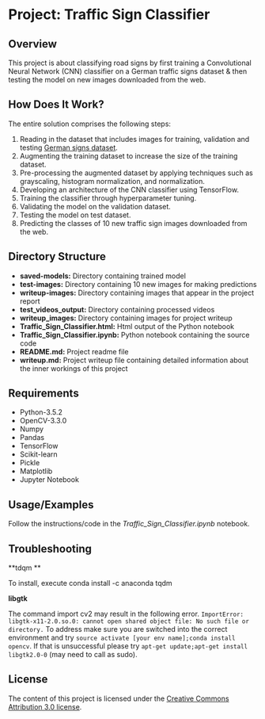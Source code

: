 # Project: Traffic Sign Classifier 
## Overview   
   
This project is about classifying road signs by first training a Convolutional Neural Network (CNN) classifier on a German traffic signs dataset & then testing the model on new images downloaded from the web. 

## How Does It Work?
The entire solution comprises the following steps:

1. Reading in the dataset that includes images for training, validation and testing [German signs dataset](https://d17h27t6h515a5.cloudfront.net/topher/2017/February/5898cd6f_traffic-signs-data/traffic-signs-data.zip).
2. Augmenting the training dataset to increase the size of the training dataset.
3. Pre-processing the augmented dataset by applying techniques such as grayscaling, histogram normalization, and normalization.
4. Developing an architecture of the CNN classifier using TensorFlow.
5. Training the classifier through hyperparameter tuning.
6. Validating the model on the validation dataset.
7. Testing the model on test dataset.
8. Predicting the classes of 10 new traffic sign images downloaded from the web.


## Directory Structure
* **saved-models:** Directory containing trained model 
* **test-images:** Directory containing 10 new images for making predictions
* **writeup-images:** Directory containing images that appear in the project report
* **test_videos_output:** Directory containing processed videos
* **writeup_images:** Directory containing images for project writeup
* **Traffic_Sign_Classifier.html:** Html output of the Python notebook
* **Traffic_Sign_Classifier.ipynb:** Python notebook containing the source code
* **README.md:** Project readme file
* **writeup.md:** Project writeup file containing detailed information about the inner workings of this project

## Requirements
* Python-3.5.2
* OpenCV-3.3.0
* Numpy
* Pandas
* TensorFlow
* Scikit-learn
* Pickle
* Matplotlib
* Jupyter Notebook


## Usage/Examples
Follow the instructions/code in the *Traffic_Sign_Classifier.ipynb* notebook.



## Troubleshooting

**tdqm **

To install, execute conda install -c anaconda tqdm

**libgtk**

The command import cv2 may result in the following error. `ImportError: libgtk-x11-2.0.so.0: cannot open shared object file: No such file or directory.` To address make sure you are switched into the correct environment and try `source activate [your env name];conda install opencv`. If that is unsuccessful please try `apt-get update;apt-get install libgtk2.0-0` (may need to call as sudo).

## License
The content of this project is licensed under the [Creative Commons Attribution 3.0 license](https://creativecommons.org/licenses/by/3.0/us/deed.en_US).
